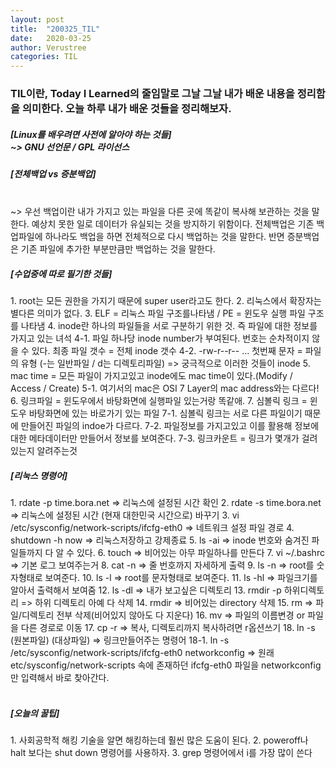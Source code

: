 ```yaml
---
layout: post
title:  "200325_TIL"
date:   2020-03-25
author: Verustree
categories: TIL
---
```


<h3> TIL이란, Today I Learned의 줄임말로 그날 그날 내가 배운 내용을 정리함을 의미한다. 
오늘 하루 내가 배운 것들을 정리해보자.</h3>

<h5>[Linux를 배우려면 사전에 알아야 하는 것들]<br>
~> GNU 선언문 / GPL 라이선스 

<h5>[전체백업 vs 증분백업]</h5><br>
~> 우선 백업이란 내가 가지고 있는 파일을 다른 곳에 똑같이 복사해 보관하는 것을 말한다.  예상치 못한 일로 데이터가 유실되는 것을 방지하기 위함이다.
   전체백업은 기존 백업파일에 하나라도 백업을 하면 전체적으로 다시 백업하는 것을 말한다.  
   반면 증분백업은 기존 파일에 추가한 부분만큼만 백업하는 것을 말한다.

<h5>[수업중에 따로 필기한 것들]</h5>
1. root는 모든 권한을 가지기 때문에 super user라고도 한다.
2. 리눅스에서 확장자는 별다른 의미가 없다.
3. ELF = 리눅스 파일 구조를나타냄  /  PE = 윈도우 실행 파일 구조를 나타냄
4. inode란 하나의 파일들을 서로 구분하기 위한 것. 즉 파일에 대한 정보를 가지고 있는 녀석
4-1. 파일 하나당 inode number가 부여된다.  번호는 순차적이지 않을 수 있다.  최종 파일 갯수 = 전체 inode 갯수
4-2. -rw-r--r-- ... 첫번째 문자 = 파일의 유형 (-는 일반파일 / d는 디렉토리파일)  => 궁극적으로 이러한 것들이 inode
5. mac time = 모든 파일이 가지고있고 inode에도 mac time이 있다.(Modify / Access / Create)
5-1. 여기서의 mac은 OSI 7 Layer의 mac address와는 다르다!
6. 링크파일 = 윈도우에서 바탕화면에 실행파일 있는거랑 똑같애.
7. 심볼릭 링크 = 윈도우 바탕화면에 있는 바로가기 있는 파일
7-1. 심볼릭 링크는 서로 다른 파일이기 때문에 만들어진 파일의 indoe가 다르다.
7-2. 파일정보를 가지고있고 이를 활용해 정보에대한 메타데이터만 만들어서 정보를 보여준다.
7-3. 링크카운트 = 링크가 몇개가 걸려있는지 알려주는것


<h5>[리눅스 명령어]</h5>
1. rdate -p time.bora.net => 리눅스에 설정된 시간 확인
2. rdate -s time.bora.net => 리눅스에 설정된 시간 (현재 대한민국 시간으로) 바꾸기
3. vi /etc/sysconfig/network-scripts/ifcfg-eth0  => 네트워크 설정 파일 경로
4. shutdown -h now  => 리눅스저장하고 강제종료
5. ls -ai => inode 번호와 숨겨진 파일들까지 다 알 수 있다.
6. touch => 비어있는 아무 파일하나를 만든다
7. vi ~/.bashrc  =>  기본 로그 보여주는거
8. cat -n  =>  줄 번호까지 자세하게 출력
9. ls -n  =>  root를 숫자형태로 보여준다.
10. ls -l  =>  root를 문자형태로 보여준다.
11. ls -hl  =>  파일크기를 알아서 출력해서 보여줌
12. ls -dl  =>  내가 보고싶은 디렉토리
13. rmdir -p 하위디렉토리  =>  하위 디렉토리 아예 다 삭제
14. rmdir => 비어있는 directory 삭제
15. rm => 파일/디렉토리 전부 삭제(비어있지 않아도 다 지운다)
16. mv => 파일의 이름변경 or 파일을 다른 경로로 이동
17. cp -r  => 복사, 디렉토리까지 복사하려면 r옵션쓰기
18. ln -s (원본파일) (대상파일) => 링크만들어주는 명령어
18-1. ln -s /etc/sysconfig/network-scripts/ifcfg-eth0  networkconfig   => 원래 etc/sysconfig/network-scripts 속에 존재하던 ifcfg-eth0 파일을 networkconfig만 입력해서 바로 찾아간다.
<br><br>

<h5>[오늘의 꿀팁]</h5>
1. 사회공학적 해킹 기술을 알면 해킹하는데 훨씬 많은 도움이 된다.
2. poweroff나 halt 보다는 shut down 명령어를 사용하자.
3. grep 명령어에서 i를 가장 많이 쓴다
